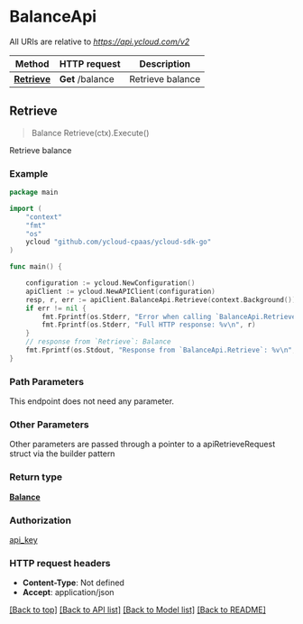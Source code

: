 # BalanceApi

All URIs are relative to *https://api.ycloud.com/v2*

Method | HTTP request | Description
------------- | ------------- | -------------
[**Retrieve**](BalanceApi.md#Retrieve) | **Get** /balance | Retrieve balance



## Retrieve

> Balance Retrieve(ctx).Execute()

Retrieve balance



### Example

```go
package main

import (
    "context"
    "fmt"
    "os"
    ycloud "github.com/ycloud-cpaas/ycloud-sdk-go"
)

func main() {

    configuration := ycloud.NewConfiguration()
    apiClient := ycloud.NewAPIClient(configuration)
    resp, r, err := apiClient.BalanceApi.Retrieve(context.Background()).Execute()
    if err != nil {
        fmt.Fprintf(os.Stderr, "Error when calling `BalanceApi.Retrieve``: %v\n", err)
        fmt.Fprintf(os.Stderr, "Full HTTP response: %v\n", r)
    }
    // response from `Retrieve`: Balance
    fmt.Fprintf(os.Stdout, "Response from `BalanceApi.Retrieve`: %v\n", resp)
}
```

### Path Parameters

This endpoint does not need any parameter.

### Other Parameters

Other parameters are passed through a pointer to a apiRetrieveRequest struct via the builder pattern


### Return type

[**Balance**](Balance.md)

### Authorization

[api_key](../README.md#api_key)

### HTTP request headers

- **Content-Type**: Not defined
- **Accept**: application/json

[[Back to top]](#) [[Back to API list]](../README.md#documentation-for-api-endpoints)
[[Back to Model list]](../README.md#documentation-for-models)
[[Back to README]](../README.md)
